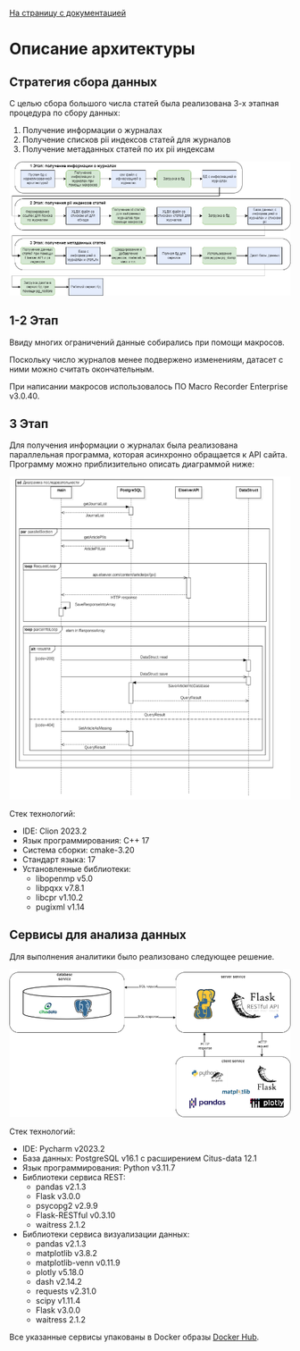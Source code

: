 [На страницу с документацией](README.md)
# Описание архитектуры
## Стратегия сбора данных
С целью сбора большого числа статей была реализована 3-х этапная процедура по сбору данных:
1. Получение информации о журналах
2. Получение списков pii индексов статей для журналов
3. Получение метаданных статей по их pii индексам

![движение_данных.png](images/движение_данных.png)

## 1-2 Этап
Ввиду многих ограничений данные собирались при помощи макросов.

Поскольку число журналов менее подвержено изменениям, датасет с ними можно считать окончательным.

При написании макросов использовалось ПО Macro Recorder Enterprise v3.0.40.
## 3 Этап
Для получения информации о журналах была реализована параллельная программа, которая асинхронно обращается к API сайта.
Программу можно приблизительно описать диаграммой ниже:

![диаграмма_последовательности.png](images/диаграмма_последовательности.png)

Cтек технологий:
- IDE: Clion 2023.2
- Язык программирования: С++ 17
- Система сборки: cmake-3.20
- Стандарт языка: 17 
- Установленные библиотеки:
  - libopenmp v5.0 
  - libpqxx v7.8.1 
  - libcpr v1.10.2 
  - pugixml v1.14

## Сервисы для анализа данных
Для выполнения аналитики было реализовано следующее решение. 

![основные_сервисы.png](images/основные_сервисы.png)

Стек технологий:
- IDE: Pycharm v2023.2
- База данных: PostgreSQL v16.1 с расширением Citus-data 12.1
- Язык программирования: Python v3.11.7
- Библиотеки сервиса REST:
  - pandas v2.1.3
  - Flask v3.0.0 
  - psycopg2 v2.9.9 
  - Flask-RESTful v0.3.10 
  - waitress 2.1.2
- Библиотеки сервиса визуализации данных:
  - pandas v2.1.3
  - matplotlib v3.8.2
  - matplotlib-venn v0.11.9
  - plotly v5.18.0 
  - dash v2.14.2 
  - requests v2.31.0 
  - scipy v1.11.4 
  - Flask v3.0.0
  - waitress 2.1.2


Все указанные сервисы упакованы в Docker образы [Docker Hub](https://hub.docker.com/repository/docker/alexandermey/data_analytic_project).